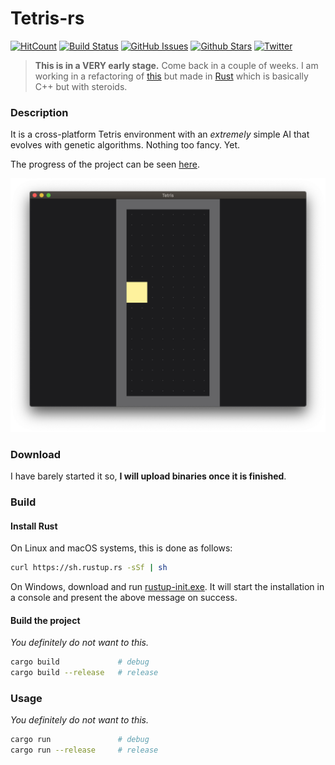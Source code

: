 # Tetris-rs

[![HitCount](http://hits.dwyl.io/mrrobb/tetris-rs.svg)](http://hits.dwyl.io/mrrobb/tetris-rs)
[![Build Status](https://travis-ci.org/MrRobb/tetris-rs.svg?branch=master)](https://travis-ci.org/MrRobb/tetris-rs)
[![GitHub Issues](https://img.shields.io/github/issues/mrrobb/tetris-rs.svg)](https://github.com/mrrobb/tetris-rs/issues)
[![Github Stars](https://img.shields.io/github/stars/mrrobb/tetris-rs.svg?logo=github)](https://github.com/mrrobb/tetris-rs/stargazers)
[![Twitter](https://img.shields.io/twitter/follow/rxbrtx.svg?label=rxbrtx&style=flat&logo=twitter&logoColor=4FADFF)](https://twitter.com/rxbrtx)

> **This is in a VERY early stage.** Come back in a couple of weeks. I am working in a refactoring of [this](https://github.com/MrRobb/Artificial-Intelligence/tree/master/Tetris%20AI) but made in [Rust](https://www.rust-lang.org) which is basically C++ but with steroids.

### Description

It is a cross-platform Tetris environment with an _extremely_ simple AI that evolves with genetic algorithms. Nothing too fancy. Yet.

The progress of the project can be seen [here](https://github.com/MrRobb/tetris-rs/projects/1).

![screenshot](.github/screenshot.png)

### Download

I have barely started it so, **I will upload binaries once it is finished**.

### Build

#### Install Rust

On Linux and macOS systems, this is done as follows:

```sh
curl https://sh.rustup.rs -sSf | sh
```

On Windows, download and run [rustup-init.exe](https://win.rustup.rs/). It will start the installation in a console and present the above message on success.

#### Build the project

_You definitely do not want to this._ 

```sh
cargo build				# debug
cargo build --release	# release
```

### Usage

_You definitely do not want to this._

```sh
cargo run				# debug
cargo run --release		# release
```
